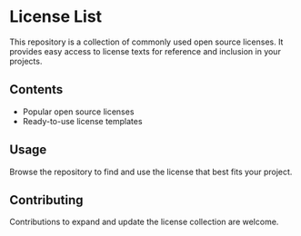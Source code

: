 # License List

This repository is a collection of commonly used open source licenses. It provides easy access to license texts for reference and inclusion in your projects.

## Contents

- Popular open source licenses
- Ready-to-use license templates

## Usage

Browse the repository to find and use the license that best fits your project.

## Contributing

Contributions to expand and update the license collection are welcome.
